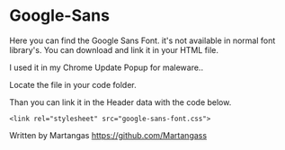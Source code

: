 # Google-Sans
Here you can find the Google Sans Font. it's not available in normal font library's. You can download and link it in your HTML file.

I used it in my Chrome Update Popup for maleware..


Locate the file in your code folder.

Than you can link it in the Header data with the code below.

```
<link rel="stylesheet" src="google-sans-font.css">
```

Written by Martangas 
https://github.com/Martangass
